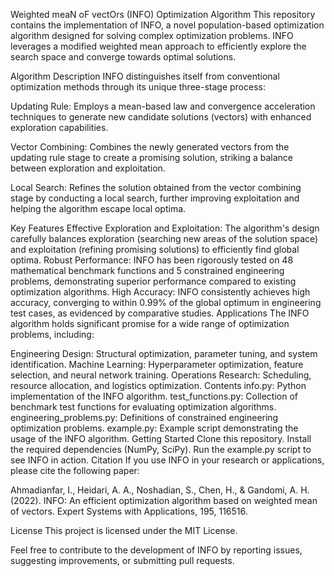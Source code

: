 Weighted meaN oF vectOrs (INFO) Optimization Algorithm
This repository contains the implementation of INFO, a novel population-based optimization algorithm designed for solving complex optimization problems. INFO leverages a modified weighted mean approach to efficiently explore the search space and converge towards optimal solutions.

Algorithm Description
INFO distinguishes itself from conventional optimization methods through its unique three-stage process:

Updating Rule: Employs a mean-based law and convergence acceleration techniques to generate new candidate solutions (vectors) with enhanced exploration capabilities.

Vector Combining: Combines the newly generated vectors from the updating rule stage to create a promising solution, striking a balance between exploration and exploitation.

Local Search: Refines the solution obtained from the vector combining stage by conducting a local search, further improving exploitation and helping the algorithm escape local optima.

Key Features
Effective Exploration and Exploitation: The algorithm's design carefully balances exploration (searching new areas of the solution space) and exploitation (refining promising solutions) to efficiently find global optima.
Robust Performance: INFO has been rigorously tested on 48 mathematical benchmark functions and 5 constrained engineering problems, demonstrating superior performance compared to existing optimization algorithms.
High Accuracy: INFO consistently achieves high accuracy, converging to within 0.99% of the global optimum in engineering test cases, as evidenced by comparative studies.
Applications
The INFO algorithm holds significant promise for a wide range of optimization problems, including:

Engineering Design: Structural optimization, parameter tuning, and system identification.
Machine Learning: Hyperparameter optimization, feature selection, and neural network training.
Operations Research: Scheduling, resource allocation, and logistics optimization.
Contents
info.py: Python implementation of the INFO algorithm.
test_functions.py: Collection of benchmark test functions for evaluating optimization algorithms.
engineering_problems.py: Definitions of constrained engineering optimization problems.
example.py: Example script demonstrating the usage of the INFO algorithm.
Getting Started
Clone this repository.
Install the required dependencies (NumPy, SciPy).
Run the example.py script to see INFO in action.
Citation
If you use INFO in your research or applications, please cite the following paper:

Ahmadianfar, I., Heidari, A. A., Noshadian, S., Chen, H., & Gandomi, A. H. (2022). INFO: An efficient optimization algorithm based on weighted mean of vectors. Expert Systems with Applications, 195, 116516.

License
This project is licensed under the MIT License.

Feel free to contribute to the development of INFO by reporting issues, suggesting improvements, or submitting pull requests.